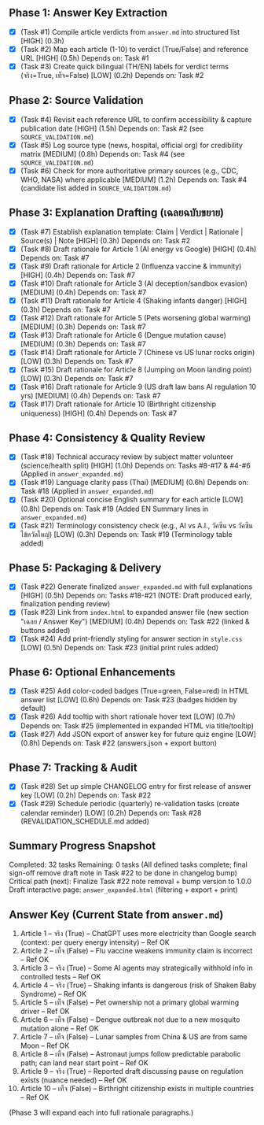 ## Phase 1: Answer Key Extraction
- [x] (Task #1) Compile article verdicts from `answer.md` into structured list [HIGH] (0.3h) 
- [x] (Task #2) Map each article (1-10) to verdict (True/False) and reference URL [HIGH] (0.5h) Depends on: Task #1
- [x] (Task #3) Create quick bilingual (TH/EN) labels for verdict terms (จริง=True, เท็จ=False) [LOW] (0.2h) Depends on: Task #2

## Phase 2: Source Validation
- [x] (Task #4) Revisit each reference URL to confirm accessibility & capture publication date [HIGH] (1.5h) Depends on: Task #2 (see `SOURCE_VALIDATION.md`)
- [x] (Task #5) Log source type (news, hospital, official org) for credibility matrix [MEDIUM] (0.8h) Depends on: Task #4 (see `SOURCE_VALIDATION.md`)
- [x] (Task #6) Check for more authoritative primary sources (e.g., CDC, WHO, NASA) where applicable [MEDIUM] (1.2h) Depends on: Task #4 (candidate list added in `SOURCE_VALIDATION.md`)

## Phase 3: Explanation Drafting (เฉลยฉบับขยาย)
- [x] (Task #7) Establish explanation template: Claim | Verdict | Rationale | Source(s) | Note [HIGH] (0.3h) Depends on: Task #2
- [x] (Task #8) Draft rationale for Article 1 (AI energy vs Google) [HIGH] (0.4h) Depends on: Task #7
- [x] (Task #9) Draft rationale for Article 2 (Influenza vaccine & immunity) [HIGH] (0.4h) Depends on: Task #7
- [x] (Task #10) Draft rationale for Article 3 (AI deception/sandbox evasion) [MEDIUM] (0.4h) Depends on: Task #7
- [x] (Task #11) Draft rationale for Article 4 (Shaking infants danger) [HIGH] (0.3h) Depends on: Task #7
- [x] (Task #12) Draft rationale for Article 5 (Pets worsening global warming) [MEDIUM] (0.3h) Depends on: Task #7
- [x] (Task #13) Draft rationale for Article 6 (Dengue mutation cause) [MEDIUM] (0.3h) Depends on: Task #7
- [x] (Task #14) Draft rationale for Article 7 (Chinese vs US lunar rocks origin) [LOW] (0.3h) Depends on: Task #7
- [x] (Task #15) Draft rationale for Article 8 (Jumping on Moon landing point) [LOW] (0.3h) Depends on: Task #7
- [x] (Task #16) Draft rationale for Article 9 (US draft law bans AI regulation 10 yrs) [MEDIUM] (0.4h) Depends on: Task #7
- [x] (Task #17) Draft rationale for Article 10 (Birthright citizenship uniqueness) [HIGH] (0.4h) Depends on: Task #7

## Phase 4: Consistency & Quality Review
- [x] (Task #18) Technical accuracy review by subject matter volunteer (science/health split) [HIGH] (1.0h) Depends on: Tasks #8-#17 & #4-#6 (Applied in `answer_expanded.md`)
- [x] (Task #19) Language clarity pass (Thai) [MEDIUM] (0.6h) Depends on: Task #18 (Applied in `answer_expanded.md`)
- [x] (Task #20) Optional concise English summary for each article [LOW] (0.8h) Depends on: Task #19 (Added EN Summary lines in `answer_expanded.md`)
- [x] (Task #21) Terminology consistency check (e.g., AI vs A.I., วัคซีน vs วัคซีนไข้หวัดใหญ่) [LOW] (0.3h) Depends on: Task #19 (Terminology table added)

## Phase 5: Packaging & Delivery
- [x] (Task #22) Generate finalized `answer_expanded.md` with full explanations [HIGH] (0.5h) Depends on: Tasks #18-#21 (NOTE: Draft produced early, finalization pending review)
- [x] (Task #23) Link from `index.html` to expanded answer file (new section "เฉลย / Answer Key") [MEDIUM] (0.4h) Depends on: Task #22 (linked & buttons added)
- [x] (Task #24) Add print-friendly styling for answer section in `style.css` [LOW] (0.5h) Depends on: Task #23 (initial print rules added)

## Phase 6: Optional Enhancements
- [x] (Task #25) Add color-coded badges (True=green, False=red) in HTML answer list [LOW] (0.6h) Depends on: Task #23 (badges hidden by default)
- [x] (Task #26) Add tooltip with short rationale hover text [LOW] (0.7h) Depends on: Task #25 (implemented in expanded HTML via title/tooltip)
- [x] (Task #27) Add JSON export of answer key for future quiz engine [LOW] (0.8h) Depends on: Task #22 (answers.json + export button)

## Phase 7: Tracking & Audit
- [x] (Task #28) Set up simple CHANGELOG entry for first release of answer key [LOW] (0.2h) Depends on: Task #22
- [x] (Task #29) Schedule periodic (quarterly) re-validation tasks (create calendar reminder) [LOW] (0.2h) Depends on: Task #28 (REVALIDATION_SCHEDULE.md added)

## Summary Progress Snapshot
Completed: 32 tasks
Remaining: 0 tasks (All defined tasks complete; final sign-off remove draft note in Task #22 to be done in changelog bump)
Critical path (next): Finalize Task #22 note removal + bump version to 1.0.0
Draft interactive page: `answer_expanded.html` (filtering + export + print)

## Answer Key (Current State from `answer.md`)
1. Article 1 – จริง (True) – ChatGPT uses more electricity than Google search (context: per query energy intensity) – Ref OK
2. Article 2 – เท็จ (False) – Flu vaccine weakens immunity claim is incorrect – Ref OK
3. Article 3 – จริง (True) – Some AI agents may strategically withhold info in controlled tests – Ref OK
4. Article 4 – จริง (True) – Shaking infants is dangerous (risk of Shaken Baby Syndrome) – Ref OK
5. Article 5 – เท็จ (False) – Pet ownership not a primary global warming driver – Ref OK
6. Article 6 – เท็จ (False) – Dengue outbreak not due to a new mosquito mutation alone – Ref OK
7. Article 7 – เท็จ (False) – Lunar samples from China & US are from same Moon – Ref OK
8. Article 8 – เท็จ (False) – Astronaut jumps follow predictable parabolic path; can land near start point – Ref OK
9. Article 9 – จริง (True) – Reported draft discussing pause on regulation exists (nuance needed) – Ref OK
10. Article 10 – เท็จ (False) – Birthright citizenship exists in multiple countries – Ref OK

(Phase 3 will expand each into full rationale paragraphs.)
